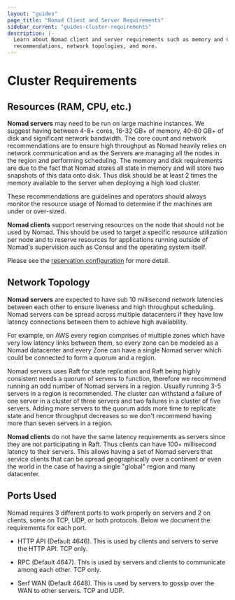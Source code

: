 ```yaml
---
layout: "guides"
page_title: "Nomad Client and Server Requirements"
sidebar_current: "guides-cluster-requirements"
description: |-
  Learn about Nomad client and server requirements such as memory and CPU
  recommendations, network topologies, and more.
---
```


# Cluster Requirements

## Resources (RAM, CPU, etc.)

**Nomad servers** may need to be run on large machine instances. We suggest
having between 4-8+ cores, 16-32 GB+ of memory, 40-80 GB+ of disk and
significant network bandwidth. The core count and network recommendations are to
ensure high throughput as Nomad heavily relies on network communication and as
the Servers are managing all the nodes in the region and performing scheduling.
The memory and disk requirements are due to the fact that Nomad stores all state
in memory and will store two snapshots of this data onto disk. Thus disk should
be at least 2 times the memory available to the server when deploying a high
load cluster.

These recommendations are guidelines and operators should always monitor the
resource usage of Nomad to determine if the machines are under or over-sized.

**Nomad clients** support reserving resources on the node that should not be
used by Nomad. This should be used to target a specific resource utilization per
node and to reserve resources for applications running outside of Nomad's
supervision such as Consul and the operating system itself.

Please see the [reservation configuration](/docs/agent/configuration/client.html#reserved) for
more detail.

## Network Topology

**Nomad servers** are expected to have sub 10 millisecond network latencies
between each other to ensure liveness and high throughput scheduling. Nomad
servers can be spread across multiple datacenters if they have low latency
connections between them to achieve high availability.

For example, on AWS every region comprises of multiple zones which have very low
latency links between them, so every zone can be modeled as a Nomad datacenter
and every Zone can have a single Nomad server which could be connected to form a
quorum and a region.

Nomad servers uses Raft for state replication and Raft being highly consistent
needs a quorum of servers to function, therefore we recommend running an odd
number of Nomad servers in a region.  Usually running 3-5 servers in a region is
recommended. The cluster can withstand a failure of one server in a cluster of
three servers and two failures in a cluster of five servers. Adding more servers
to the quorum adds more time to replicate state and hence throughput decreases
so we don't recommend having more than seven servers in a region.

**Nomad clients** do not have the same latency requirements as servers since they
are not participating in Raft. Thus clients can have 100+ millisecond latency to
their servers. This allows having a set of Nomad servers that service clients
that can be spread geographically over a continent or even the world in the case
of having a single "global" region and many datacenter.

## Ports Used

Nomad requires 3 different ports to work properly on servers and 2 on clients,
some on TCP, UDP, or both protocols. Below we document the requirements for each
port.

* HTTP API (Default 4646). This is used by clients and servers to serve the HTTP
  API. TCP only.

* RPC (Default 4647). This is used by servers and clients to communicate among
  each other. TCP only.

* Serf WAN (Default 4648). This is used by servers to gossip over the WAN to
  other servers. TCP and UDP.
